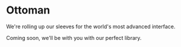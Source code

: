 # Ottoman

We're rolling up our sleeves for the world's most advanced interface.

Coming soon, we'll be with you with our perfect library.
